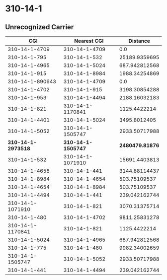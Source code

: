 # 310-14-1
## Unrecognized Carrier


| CGI | Nearest CGI | Distance |
|-----|-------------|----------|
| 310-14-1-4709 | 310-14-1-4709 | 0.0 |
| 310-14-1-795 | 310-14-1-532 | 25189.9359695 |
| 310-14-1-4965 | 310-14-1-5024 | 687.942812568 |
| 310-14-1-915 | 310-14-1-8984 | 1988.34254869 |
| 310-14-1-890643 | 310-14-1-4709 | 0.0 |
| 310-14-1-4702 | 310-14-1-915 | 3198.30854288 |
| 310-14-1-953 | 310-14-1-4494 | 2188.16032183 |
| 310-14-1-821 | 310-14-1-1170841 | 1125.4422214 |
| 310-14-1-4401 | 310-14-1-5024 | 3495.8012405 |
| 310-14-1-5052 | 310-14-1-1505747 | 2933.50717988 |
| **310-14-1-2973518** | **310-14-1-1505747** | **2480479.81876** |
| 310-14-1-532 | 310-14-1-1071910 | 15691.4403813 |
| 310-14-1-4658 | 310-14-1-441 | 3144.88114437 |
| 310-14-1-8984 | 310-14-1-4654 | 503.75109537 |
| 310-14-1-4654 | 310-14-1-8984 | 503.75109537 |
| 310-14-1-4494 | 310-14-1-441 | 239.042162744 |
| 310-14-1-1071910 | 310-14-1-821 | 3070.31375714 |
| 310-14-1-480 | 310-14-1-4702 | 9811.25831278 |
| 310-14-1-1170841 | 310-14-1-821 | 1125.4422214 |
| 310-14-1-5024 | 310-14-1-4965 | 687.942812568 |
| 310-14-1-775 | 310-14-1-480 | 9982.34002659 |
| 310-14-1-1505747 | 310-14-1-5052 | 2933.50717988 |
| 310-14-1-441 | 310-14-1-4494 | 239.042162744 |
